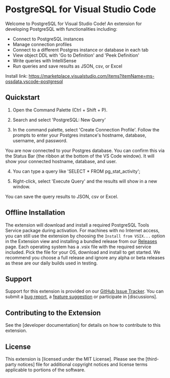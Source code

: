 # PostgreSQL for Visual Studio Code

Welcome to PostgreSQL for Visual Studio Code! An extension for developing PostgreSQL with functionalities including:

* Connect to PostgreSQL instances
* Manage connection profiles
* Connect to a different Postgres instance or database in each tab
* View object DDL with 'Go to Definition' and 'Peek Definition'
* Write queries with IntelliSense
* Run queries and save results as JSON, csv, or Excel

Install link: https://marketplace.visualstudio.com/items?itemName=ms-ossdata.vscode-postgresql

## Quickstart

1) Open the Command Palette (Ctrl + Shift + P).

2) Search and select 'PostgreSQL: New Query'

3) In the command palette, select 'Create Connection Profile'. Follow the prompts to enter your Postgres instance's hostname, database, username, and password.

You are now connected to your Postgres database. You can confirm this via the Status Bar (the ribbon at the bottom of the VS Code window). It will show your connected hostname, database, and user.

4) You can type a query like 'SELECT * FROM pg_stat_activity';

5) Right-click, select 'Execute Query' and the results will show in a new window.

You can save the query results to JSON, csv or Excel.

## Offline Installation
The extension will download and install a required PostgreSQL Tools Service package during activation. For machines with no Internet access, you can still use the extension by choosing the
`Install from VSIX...` option in the Extension view and installing a bundled release from our [Releases](https://github.com/maksimr/vscode-postgresql/releases) page.
Each operating system has a .vsix file with the required service included. Pick the file for your OS, download and install to get started.
We recommend you choose a full release and ignore any alpha or beta releases as these are our daily builds used in testing.

## Support
Support for this extension is provided on our [GitHub Issue Tracker]. You can submit a [bug report], a [feature suggestion] or participate in [discussions].

## Contributing to the Extension
See the [developer documentation] for details on how to contribute to this extension.

## License
This extension is [licensed under the MIT License]. Please see the [third-party notices] file for additional copyright notices and license terms applicable to portions of the software.

[GitHub Issue Tracker]:https://github.com/maksimr/vscode-postgresql/issues
[bug report]:https://github.com/maksimr/vscode-postgresql/issues/new
[feature suggestion]:https://github.com/maksimr/vscode-postgresql/issues/new
